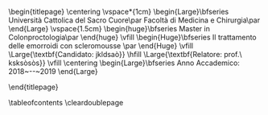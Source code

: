 <!-- 
This is the Latex-heavy title page. 
People outside UCL may want to remove the header logo 
and add the centred logo
-->

\begin{titlepage}
\centering
\vspace*{1cm}
\begin{Large}\bfseries
Università Cattolica del Sacro Cuore\par
Facoltà di Medicina e Chirurgia\par
\end{Large}
\vspace{1.5cm} \begin{huge}\bfseries
Master in Colonproctologia\par
\end{huge}
\vfill
\begin{Huge}\bfseries
Il trattamento delle emorroidi con scleromousse \par
\end{Huge}
\vfill
\Large{\textbf{Candidato: jkldsaò}} \hfill \Large{\textbf{Relatore: prof.\ ksksòsòs}}
\vfill
\centering
\begin{Large}\bfseries
	Anno Accademico: 2018~--~2019
\end{Large}

\end{titlepage}

\tableofcontents
\cleardoublepage

